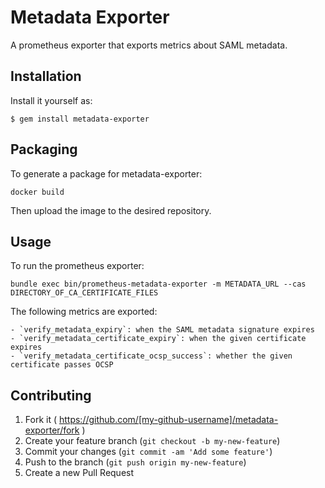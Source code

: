 # Metadata Exporter

A prometheus exporter that exports metrics about SAML metadata.

## Installation

Install it yourself as:

    $ gem install metadata-exporter

## Packaging

To generate a package for metadata-exporter:

    docker build

Then upload the image to the desired repository.

## Usage

To run the prometheus exporter:

    bundle exec bin/prometheus-metadata-exporter -m METADATA_URL --cas DIRECTORY_OF_CA_CERTIFICATE_FILES

The following metrics are exported:

    - `verify_metadata_expiry`: when the SAML metadata signature expires
    - `verify_metadata_certificate_expiry`: when the given certificate expires
    - `verify_metadata_certificate_ocsp_success`: whether the given certificate passes OCSP

## Contributing

1. Fork it ( https://github.com/[my-github-username]/metadata-exporter/fork )
2. Create your feature branch (`git checkout -b my-new-feature`)
3. Commit your changes (`git commit -am 'Add some feature'`)
4. Push to the branch (`git push origin my-new-feature`)
5. Create a new Pull Request
